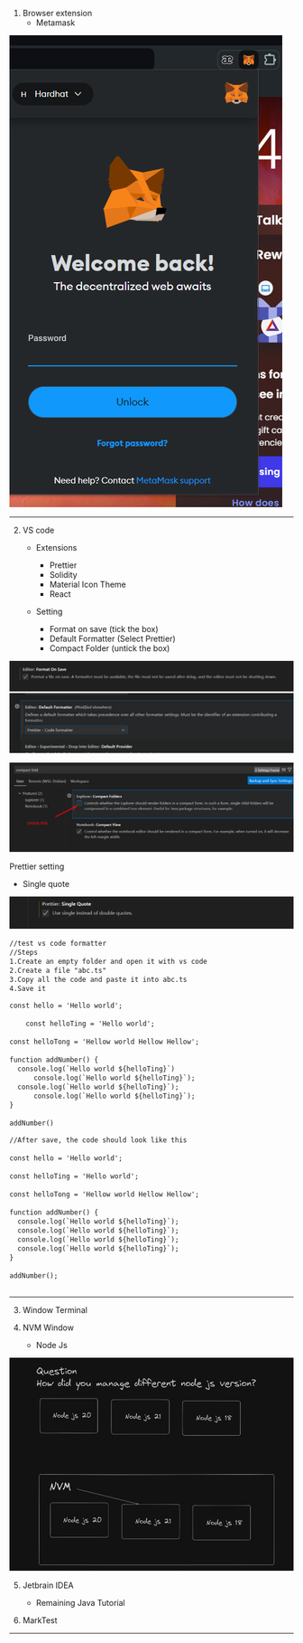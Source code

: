 
1. Browser extension
   - Metamask

![](attachment/5d643921d665dea9dcd0f2614dde24a2.png)


---

2. VS code
	- Extensions
		- Prettier
		- Solidity
		- Material Icon Theme
		- React

	- Setting
		- Format on save (tick the box)
		- Default Formatter (Select Prettier)
		- Compact Folder (untick the box)

![](attachment/b27361b52f89a1d5e7f3b9193de916ab.png)
![](attachment/24b1157af421a899000b9b8123b562a8.png)

![](attachment/cbe267bde695427acc7b5c20be653d43.png)


Prettier setting
- Single quote

![](attachment/88d0106ae9111075c734b42fae9aaa51.png)

```
//test vs code formatter
//Steps
1.Create an empty folder and open it with vs code
2.Create a file "abc.ts"
3.Copy all the code and paste it into abc.ts
4.Save it
```

```
const hello = 'Hello world';

    const helloTing = 'Hello world';

const helloTong = 'Hellow world Hellow Hellow';

function addNumber() {
  console.log(`Hello world ${helloTing}`)
      console.log(`Hello world ${helloTing}`);
  console.log(`Hello world ${helloTing}`);
      console.log(`Hello world ${helloTing}`);
}

addNumber()

```

```
//After save, the code should look like this

const hello = 'Hello world';

const helloTing = 'Hello world';

const helloTong = 'Hellow world Hellow Hellow';

function addNumber() {
  console.log(`Hello world ${helloTing}`);
  console.log(`Hello world ${helloTing}`);
  console.log(`Hello world ${helloTing}`);
  console.log(`Hello world ${helloTing}`);
}

addNumber();


```


---

3. Window Terminal

4.  NVM Window
	- Node Js

![](attachment/2479d3ac22954c7e5b2fdf867e57a8bd.png)


5. Jetbrain IDEA
	 - Remaining Java Tutorial


6. MarkTest
---




